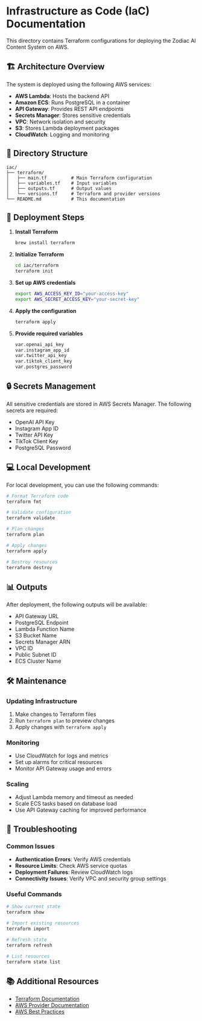 # Infrastructure as Code (IaC) Documentation

This directory contains Terraform configurations for deploying the Zodiac AI Content System on AWS.

## 🏗️ Architecture Overview

The system is deployed using the following AWS services:

- **AWS Lambda**: Hosts the backend API
- **Amazon ECS**: Runs PostgreSQL in a container
- **API Gateway**: Provides REST API endpoints
- **Secrets Manager**: Stores sensitive credentials
- **VPC**: Network isolation and security
- **S3**: Stores Lambda deployment packages
- **CloudWatch**: Logging and monitoring

## 📂 Directory Structure

```
iac/
├── terraform/
│   ├── main.tf         # Main Terraform configuration
│   ├── variables.tf    # Input variables
│   ├── outputs.tf      # Output values
│   └── versions.tf     # Terraform and provider versions
└── README.md           # This documentation
```

## 🚀 Deployment Steps

1. **Install Terraform**
   ```bash
   brew install terraform
   ```

2. **Initialize Terraform**
   ```bash
   cd iac/terraform
   terraform init
   ```

3. **Set up AWS credentials**
   ```bash
   export AWS_ACCESS_KEY_ID="your-access-key"
   export AWS_SECRET_ACCESS_KEY="your-secret-key"
   ```

4. **Apply the configuration**
   ```bash
   terraform apply
   ```

5. **Provide required variables**
   ```bash
   var.openai_api_key
   var.instagram_app_id
   var.twitter_api_key
   var.tiktok_client_key
   var.postgres_password
   ```

## 🔒 Secrets Management

All sensitive credentials are stored in AWS Secrets Manager. The following secrets are required:

- OpenAI API Key
- Instagram App ID
- Twitter API Key
- TikTok Client Key
- PostgreSQL Password

## 💻 Local Development

For local development, you can use the following commands:

```bash
# Format Terraform code
terraform fmt

# Validate configuration
terraform validate

# Plan changes
terraform plan

# Apply changes
terraform apply

# Destroy resources
terraform destroy
```

## 📊 Outputs

After deployment, the following outputs will be available:

- API Gateway URL
- PostgreSQL Endpoint
- Lambda Function Name
- S3 Bucket Name
- Secrets Manager ARN
- VPC ID
- Public Subnet ID
- ECS Cluster Name

## 🛠️ Maintenance

### Updating Infrastructure
1. Make changes to Terraform files
2. Run `terraform plan` to preview changes
3. Apply changes with `terraform apply`

### Monitoring
- Use CloudWatch for logs and metrics
- Set up alarms for critical resources
- Monitor API Gateway usage and errors

### Scaling
- Adjust Lambda memory and timeout as needed
- Scale ECS tasks based on database load
- Use API Gateway caching for improved performance

## 🚨 Troubleshooting

### Common Issues
- **Authentication Errors**: Verify AWS credentials
- **Resource Limits**: Check AWS service quotas
- **Deployment Failures**: Review CloudWatch logs
- **Connectivity Issues**: Verify VPC and security group settings

### Useful Commands
```bash
# Show current state
terraform show

# Import existing resources
terraform import

# Refresh state
terraform refresh

# List resources
terraform state list
```

## 📚 Additional Resources

- [Terraform Documentation](https://www.terraform.io/docs)
- [AWS Provider Documentation](https://registry.terraform.io/providers/hashicorp/aws/latest/docs)
- [AWS Best Practices](https://aws.amazon.com/architecture/well-architected/)